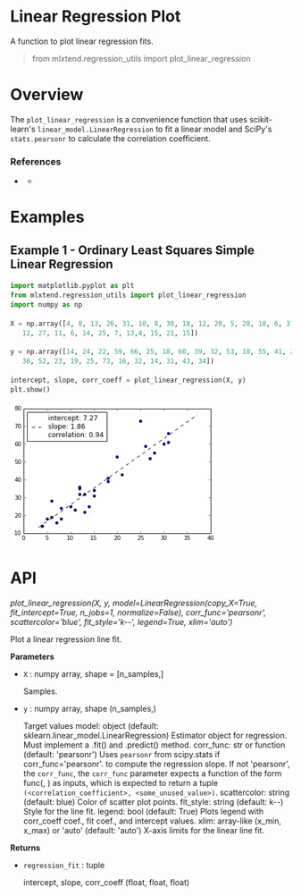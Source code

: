 # Linear Regression Plot

A function to plot linear regression fits. 

> from mlxtend.regression_utils import plot_linear_regression

# Overview

The `plot_linear_regression` is a convenience function that uses scikit-learn's `linear_model.LinearRegression` to fit a linear model and SciPy's `stats.pearsonr` to calculate the correlation coefficient. 

### References

- -

# Examples

## Example 1 - Ordinary Least Squares Simple Linear Regression


```python
import matplotlib.pyplot as plt
from mlxtend.regression_utils import plot_linear_regression
import numpy as np

X = np.array([4, 8, 13, 26, 31, 10, 8, 30, 18, 12, 20, 5, 28, 18, 6, 31, 12,
   12, 27, 11, 6, 14, 25, 7, 13,4, 15, 21, 15])

y = np.array([14, 24, 22, 59, 66, 25, 18, 60, 39, 32, 53, 18, 55, 41, 28, 61, 35,
   36, 52, 23, 19, 25, 73, 16, 32, 14, 31, 43, 34])

intercept, slope, corr_coeff = plot_linear_regression(X, y)
plt.show()
```


![png](plot_linear_regression_files/plot_linear_regression_11_0.png)


# API


*plot_linear_regression(X, y, model=LinearRegression(copy_X=True, fit_intercept=True, n_jobs=1, normalize=False), corr_func='pearsonr', scattercolor='blue', fit_style='k--', legend=True, xlim='auto')*

Plot a linear regression line fit.

**Parameters**

- `X` : numpy array, shape = [n_samples,]

    Samples.

- `y` : numpy array, shape (n_samples,)

    Target values
    model: object (default: sklearn.linear_model.LinearRegression)
    Estimator object for regression. Must implement
    a .fit() and .predict() method.
    corr_func: str or function (default: 'pearsonr')
    Uses `pearsonr` from scipy.stats if corr_func='pearsonr'.
    to compute the regression slope. If not 'pearsonr', the `corr_func`,
    the `corr_func` parameter expects a function of the form
    func(<x-array>, <y-array>) as inputs, which is expected to return
    a tuple `(<correlation_coefficient>, <some_unused_value>)`.
    scattercolor: string (default: blue)
    Color of scatter plot points.
    fit_style: string (default: k--)
    Style for the line fit.
    legend: bool (default: True)
    Plots legend with corr_coeff coef.,
    fit coef., and intercept values.
    xlim: array-like (x_min, x_max) or 'auto' (default: 'auto')
    X-axis limits for the linear line fit.

**Returns**

- `regression_fit` : tuple

    intercept, slope, corr_coeff (float, float, float)


